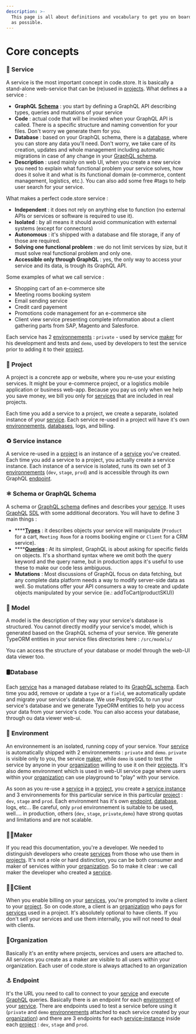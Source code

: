 ```yaml
---
description: >-
  This page is all about definitions and vocabulary to get you on board as fast
  as possible.
---
```


# Core concepts

### 🧱 Service

A service is the most important concept in code.store. It is basically a stand-alone web-service that can be \(re\)used in [projects](core-concepts.md#project). What defines a a service : 

* **GraphQL** [**Schema**](core-concepts.md#schema-or-graphql-schema) : you start by defining a GraphQL API describing types, queries and mutations of your service
* **Code** : actual code that will be invoked when your GraphQL API is called. There is a specific structure and naming convention for your files. Don't worry we generate them for you.
* **Database** : based on your GraphQL schema, there is a [database](core-concepts.md#database), where you can store any data you'll need. Don't worry, we take care of its creation, updates and whole management including automatic migrations in case of any change in your [GraphQL schema](core-concepts.md#schema-or-graphql-schema).
* **Description** : used mainly on web UI, when you create a new service you need to explain what functional problem your service solves, how does it solve it and what is its functional domain \(e-commerce, content management, logistics, etc.\). You can also add some free \#tags to help user search for your service.

What makes a perfect code.store service :

* **Independent** : it does not rely on anything else to function \(no external APIs or services or software is required to use it\).
* **Isolated** : by all means it should avoid communication with external systems \(except for connectors\)
* **Autonomous** : it's shipped with a database and file storage, if any of those are required.
* **Solving one functional problem** : we do not limit services by size, but it must solve real functional problem and only one. 
* **Accessible only through GraphQL**  : yes, the only way to access your service and its data, is trough its GraphQL API. 

Some examples of what we call service : 

* Shopping cart of an e-commerce site
* Meeting rooms booking system  
* Email sending service
* Credit card payement
* Promotions code management for an e-commerce site
* Client view service presenting complete information about a client gathering parts from SAP, Magento and Salesforce.

Each service has 2  [environnements](core-concepts.md#environment) : `private` - used by service [maker](core-concepts.md#maker) for his development and tests and `demo`, used by developers to test the service prior to adding it to their [project](core-concepts.md#project). 

### 🚧 Project

A project is a concrete app or website, where you re-use your existing services. It might be your e-commerce project, or a logistics mobile application or business web-app. Because you pay us only when we help you save money, we bill you only for [services](core-concepts.md#service-instance) that are included in real projects. 

Each time you add a service to a project, we create a separate, isolated instance of your [service](core-concepts.md#service). Each service re-used in a project will have it's own [environnements](core-concepts.md#environment), [databases](core-concepts.md#database), logs, and billing. 

### ♻️ Service instance

A service re-used in a [project](core-concepts.md#project) is an instance of a [service](core-concepts.md#service) you've created.  Each time you add a service to a project, you actually create a service instance. Each instance of a service is isolated, runs its own set of 3 [environnements](core-concepts.md#environment) \(`dev`, `stage`, `prod`\) and is accessible through its own GraphQL [endpoint](core-concepts.md#endpoint).

### ⚛ Schema or GraphQL Schema

A schema or [GraphQL schema](graphql-schemas.md) defines and describes your [service](core-concepts.md#service). It uses [GraphQL](https://graphql.org/) [SDL](https://graphql.org/learn/schema/) with some additional decorators. You will have to define 3 main things :

* \*\*\*\*[**Types**](graphql-schemas.md#graphql-types) : it describes objects your service will manipulate \(`Product` for a cart, `Meeting Room` for a rooms booking engine or `Client` for a CRM service\).
* \*\*\*\*[**Queries**](graphql-schemas.md#graphql-queries-execution) : At its simplest, GraphQL is about asking for specific fields on objects. It's a shorthand syntax where we omit both the query keyword and the query name, but in production apps it's useful to use these to make our code less ambiguous. 
* **Mutations** : Most discussions of GraphQL focus on data fetching, but any complete data platform needs a way to modify server-side data as well. So mutations offer your API consumers a way to create and update objects manipulated by your service \(ie.: addToCart\(productSKU\)\)

### 📁 Model

A model is the description of they way your service's database is structured. You cannot directly modify your service's model, which is generated based on the GraphQL schema of your service. We generate TypeORM entities in your service files directories here :  `/src/models/`

You can access the structure of your database or model through the web-UI data viewer too. 

### 🛢Database

Each [service](core-concepts.md#service) has a managed database related to its [GraphQL schema](core-concepts.md#schema-or-graphql-schema). Each time you add, remove or update a `type` or a `field`, we automatically update and migrate your service's database. We use PostgreSQL to run your service's database and we generate TypeORM entities to help you access your data from your service's code. You can also access your database, through ou data viewer web-ui.

### 🍱 Environment

An environnement is an isolated, running copy of your service. Your [service](core-concepts.md#service) is automatically shipped with 2 environnements : `private` and `demo`.  `private` is visible only to you,  the service [maker](core-concepts.md#maker), while `demo` is used to test the service by anyone in your [organization](core-concepts.md#organization) willing to use it on their [projects](core-concepts.md#project). It's also demo environment which is used in web-UI service page where users within your [organization](core-concepts.md#organization) can use playground to "play" with your service.

As soon as you re-use a [service](core-concepts.md#service) in a [project](core-concepts.md#project), you create a [service instance](core-concepts.md#service-instance) and 3 environnements for this particular service in this particular [project](core-concepts.md#project) : `dev`, `stage` and `prod`.  Each environment has it's own [endpoint](core-concepts.md#endpoint), [database](core-concepts.md#database), logs, etc... Be careful, only `prod` environnement is suitable to be used, well.... in production, others \(`dev`, `stage`, `private`,`demo`\) have strong quotas and limitations and are not scalable.

### 👷‍♀️Maker

If you read this documentation, you're a developer. We needed to distinguish developers who create [services](core-concepts.md#service) from those who use them in [projects](core-concepts.md#project). It's not a role or hard distinction, you can be both consumer and maker of services within your [organization](core-concepts.md#organization). So to make it clear : we call maker the developer who created a [service](core-concepts.md#service).

### 🤷‍♂️Client

When you enable billing on your [services](core-concepts.md#service-instance), you're prompted to invite a client to your [project](core-concepts.md#project). So on code.store, a client is an [organization](core-concepts.md#organization) who pays for [services](core-concepts.md#service-instance) used in a project. It's absolutely optional to have clients. If you don't sell your services and use them internally, you will not need to deal with clients.

### 🏢Organization

Basically it's an entity where projects, services and users are attached to. All services you create as a maker are visible to all users within your organization. Each user of code.store is always attached to an organization

### ⚓ Endpoint

It's the URL you need to call to connect to your [service](core-concepts.md#service) and execute [GraphQL](graphql-schemas.md#what-is-graphql) queries. Basically there is an endpoint for each [environment](core-concepts.md#environment) of your [service](core-concepts.md#service). There are endpoints used to test a service before using it \(`private` and `demo` [environnements](core-concepts.md#environment) attached to each service created by your [organization](core-concepts.md#organization)\) and there are 3 endpoints  for each [service-instance](core-concepts.md#service-instance) inside each [project](core-concepts.md#project) : `dev`, `stage` and `prod`.

